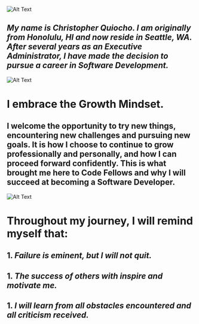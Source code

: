 ![Alt Text](https://www.infiniticube.com/images/Custom-Software-Development.png)     
     
     
## ***My name is Christopher Quiocho. I am originally from Honolulu, HI and now reside in Seattle, WA. After several years as an Executive Administrator, I have made the decision to pursue a career in Software Development.***     
     
     
![Alt Text](https://i.ytimg.com/vi/YG4t8SGQsvA/maxresdefault.jpg)     
     
     
# I embrace the Growth Mindset.   

## I welcome the opportunity to try new things, encountering new challenges and pursuing new goals. It is how I choose to continue to grow professionally and personally, and how I can proceed forward confidently. This is what brought me here to Code Fellows and why I will succeed at becoming a Software Developer.     
     
     
![Alt Text](https://alexandriawellness.com/wp-content/uploads/growth-vs-fixed-mindset.png)     
     
     
# **Throughout my journey, I will remind myself that:**     

## 1. *Failure is eminent, but I will not quit.*
## 1. *The success of others with inspire and motivate me.*
## 1. *I will learn from all obstacles encountered and all criticism received.*
